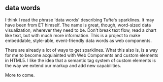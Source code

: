 ## data words

I think I read the phrase 'data words' describing Tufte's sparklines. It may have been from ET himself. The name is great, though, word-sized data visualization, wherever they need to be. Don't break text flow, read a chart like text, but with much more information. This is a project to make embeddable, style-able, event-friendly data words as web components.

There are already a lot of ways to get sparklines. What this also is, is a way for me to become acquiainted with Web Components and custom elements in HTML5. I like the idea that a semantic tag system of custom elements is the way we extend our markup and add new capabilities.

More to come.

